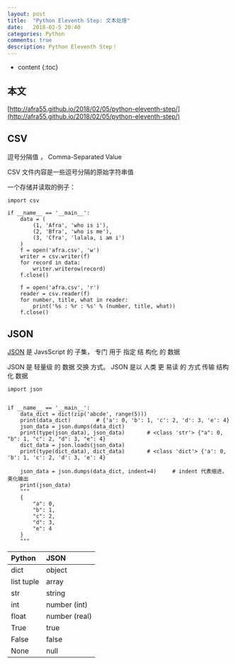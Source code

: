 ```yaml
---
layout: post
title:  "Python Eleventh Step: 文本处理"
date:   2018-02-5 20:40
categories: Python
comments: true
description: Python Eleventh Step！
---
```


* content
{:toc}

## 本文

[http://afra55.github.io/2018/02/05/python-eleventh-step/](http://afra55.github.io/2018/02/05/python-eleventh-step/)

## CSV

逗号分隔值 ， Comma-Separated Value


CSV 文件内容是一些逗号分隔的原始字符串值

一个存储并读取的例子：

    import csv

    if __name__ == '__main__':
        data = (
            (1, 'Afra', 'who is i'),
            (2, 'Bfra', 'who is me'),
            (3, 'Cfra', 'lalala, i am i')
        )
        f = open('afra.csv', 'w')
        writer = csv.writer(f)
        for record in data:
            writer.writerow(record)
        f.close()

        f = open('afra.csv', 'r')
        reader = csv.reader(f)
        for number, title, what in reader:
            print('%s : %r : %s' % (number, title, what))
        f.close()

## JSON

[JSON](http://json.org) 是 JavsScript 的 子集， 专门 用于 指定 结 构化 的 数据

JSON 是 轻量级 的 数据 交换 方式。 JSON 是以 人类 更 易读 的 方式 传输 结构 化 数据

    import json


    if __name__ == '__main__':
        data_dict = dict(zip('abcde', range(5)))    
        print(data_dict)        # {'a': 0, 'b': 1, 'c': 2, 'd': 3, 'e': 4}
        json_data = json.dumps(data_dict)       
        print(type(json_data), json_data)       # <class 'str'> {"a": 0, "b": 1, "c": 2, "d": 3, "e": 4}
        dict_data = json.loads(json_data)
        print(type(dict_data), dict_data)       # <class 'dict'> {'a': 0, 'b': 1, 'c': 2, 'd': 3, 'e': 4}

        json_data = json.dumps(data_dict, indent=4)     # indent 代表缩进，美化输出
        print(json_data) 
        """
        {
            "a": 0,
            "b": 1,
            "c": 2,
            "d": 3,
            "e": 4
        }
        """

| Python | JSON |
| :--------- | :--------- |
| dict | object |
| list tuple | array |
| str | string |
| int | number (int) |
| float | number (real) |
| True | true |
| False | false |
| None | null |










































